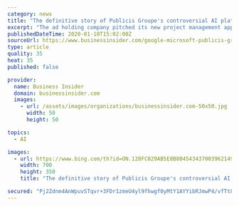 ```yaml
---
category: news
title: "The definitive story of Publicis Groupe's controversial AI platform Marcel, which has been hampered by confusion, ridicule, and delays"
excerpt: "The ad holding company pitched its new project management app as a tool to \"break the industry,\" but former executives call it a cautionary tale."
publishedDateTime: 2020-01-10T15:02:00Z
sourceUrl: https://www.businessinsider.com/google-microsoft-publicis-groupe-controversial-ai-platform-marcel-2020-1
type: article
quality: 35
heat: 35
published: false

provider:
  name: Business Insider
  domain: businessinsider.com
  images:
    - url: /assets/images/organizations/businessinsider.com-50x50.jpg
      width: 50
      height: 50

topics:
  - AI

images:
  - url: https://www.bing.com/th?id=ON.128FC029AB5E8B804543437003962149
    width: 700
    height: 350
    title: "The definitive story of Publicis Groupe's controversial AI platform Marcel, which has been hampered by confusion, ridicule, and delays"

secured: "Pj2Zdnm4AnWpuvSTqvr+3FDr1zmeU4yl9fhwgf0yMtY1AYYibRJmwP4/vfTt8mw3MtedZ3OP47VlSabvEegWOP+g5MA9vX3sZz0htHyBsOQmTcaiuHVOW/ZAmvZnfI39k6qvlxMrtZQqmpZALvISVnsmT3n4Q665lnaUMnNSrYcOOKr5CwHFC2Iwr3Vy2Oj3RhJf1BKK+UHvSymJ3tcA2Gpp22IZ5BRZSoJeN2Awfku4n11UYttWyxuWAgI8BcYCYYfEPwGG7Y4cOqsKgJyjow==;g5MlFVV5iQSPiEcCxZFVKg=="
---
```


